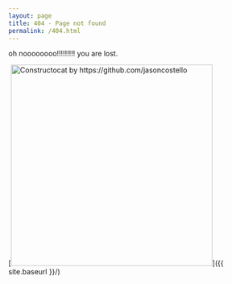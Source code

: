 ```yaml
---
layout: page
title: 404 - Page not found
permalink: /404.html
---
```


oh noooooooo!!!!!!!!! you are lost.

[<img src="{{ site.baseurl }}/images/404.jpg" alt="Constructocat by https://github.com/jasoncostello" style="width: 400px;"/>]({{ site.baseurl }}/)
